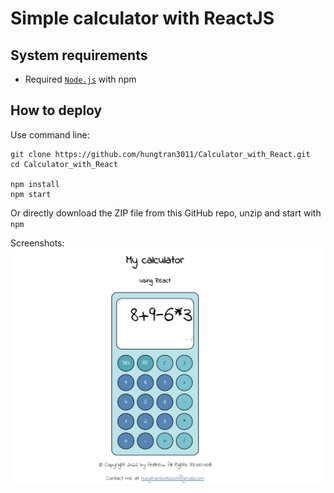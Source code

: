 # Simple calculator with ReactJS

## System requirements

- Required <a href="https://nodejs.org/en/">`Node.js`</a> with npm

## How to deploy

Use command line:
```
git clone https://github.com/hungtran3011/Calculator_with_React.git
cd Calculator_with_React

npm install
npm start
```

Or directly download the ZIP file from this GitHub repo, unzip and start with `npm`

Screenshots:
![img.png](screenshots/screenshot2.png)